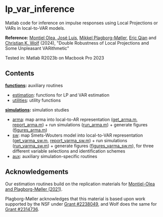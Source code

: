 # lp_var_inference

Matlab code for inference on impulse responses using Local Projections or VARs in local-to-VAR models.

**Reference:**
[Montiel Olea, José Luis](https://www.joseluismontielolea.com), [Mikkel Plagborg-Møller](https://www.mikkelpm.com), [Eric Qian](https://www.eric-qian.com) and [Christian K. Wolf](https://www.christiankwolf.com/) (2024), "Double Robustness of Local Projections and Some Unpleasant VARithmetic"

Tested in: Matlab R2023b on Macbook Pro 2023

## Contents

**[functions](functions):** auxiliary routines
- [estimation](estimation): functions for LP and VAR estimation
- [utilities](utilities): utility functions

**[simulations](simulations):** simulation studies
- [arma](arma): map arma into local-to-AR representation ([get_arma.m](simulations/arma/inputs/get_arma.m), [report_arma.m](simulations/arma/inputs/report_arma.m)) + run simulations ([run_arma.m](simulations/arma/run_arma.m)) + generate figures ([figures_arma.m](simulations/arma/figures_arma.m))
- [sw](sw_lshock): map Smets-Wouters model into local-to-VAR representation ([get_varma_sw.m](simulations/sw_lshock/inputs/get_varma.sw.m), [report_varma_sw.m](simulations/sw_lshock/inputs/report_varma_sw.m)) + run simulations ([run_varma_sw.m](simulations/sw_lshock/run_varma.m)) + generate figures ([figures_varma_sw.m](simulations/sw_lshock/figures_varma.m)), for three different variable selections and identification schemes
- [aux](aux): auxiliary simulation-specific routines

## Acknowledgements
Our estimation routines build on the replication materials for [Montiel-Olea and Plagborg-Møller (2021)](https://github.com/jm4474/Lag-augmented_LocalProjections).

Plagborg-Møller acknowledges that this material is based upon work supported by the NSF under [Grant #2238049](https://www.nsf.gov/awardsearch/showAward?AWD_ID=2238049), and Wolf does the same for [Grant #2314736](https://www.nsf.gov/awardsearch/showAward?AWD_ID=2314736).
